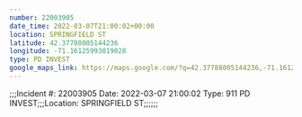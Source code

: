 ```yaml
---
number: 22003905
date_time: 2022-03-07T21:00:02+00:00
location: SPRINGFIELD ST
latitude: 42.37788005144236
longitude: -71.16125993019028
type: PD INVEST
google_maps_link: https://maps.google.com/?q=42.37788005144236,-71.16125993019028
---
```


;;;Incident #: 22003905   Date: 2022-03-07 21:00:02   Type: 911 PD INVEST;;;Location: SPRINGFIELD ST;;;;;;
